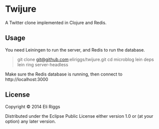 # Twijure

A Twitter clone implemented in Clojure and Redis.

## Usage

You need Leiningen to run the server, and Redis to run the database.

> git clone git@github.com:eliriggs/twijure.git
> cd microblog
> lein deps
> lein ring server-headless

Make sure the Redis database is running, then connect to http://localhost:3000

## License

Copyright © 2014 Eli Riggs

Distributed under the Eclipse Public License either version 1.0 or (at
your option) any later version.

